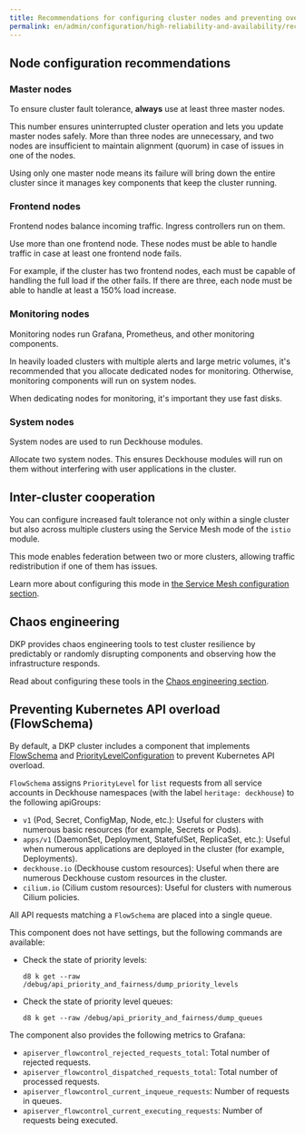 ```yaml
---
title: Recommendations for configuring cluster nodes and preventing overload
permalink: en/admin/configuration/high-reliability-and-availability/recommendations.html
---
```


## Node configuration recommendations

### Master nodes

To ensure cluster fault tolerance, **always** use at least three master nodes.

This number ensures uninterrupted cluster operation and lets you update master nodes safely.
More than three nodes are unnecessary,
and two nodes are insufficient to maintain alignment (quorum) in case of issues in one of the nodes.

Using only one master node means its failure will bring down the entire cluster
since it manages key components that keep the cluster running.

### Frontend nodes

Frontend nodes balance incoming traffic.
Ingress controllers run on them.

Use more than one frontend node.
These nodes must be able to handle traffic in case at least one frontend node fails.

For example, if the cluster has two frontend nodes, each must be capable of handling the full load if the other fails.
If there are three, each node must be able to handle at least a 150% load increase.

### Monitoring nodes

Monitoring nodes run Grafana, Prometheus, and other monitoring components.

In heavily loaded clusters with multiple alerts and large metric volumes,
it's recommended that you allocate dedicated nodes for monitoring.
Otherwise, monitoring components will run on system nodes.

When dedicating nodes for monitoring, it's important they use fast disks.

### System nodes

System nodes are used to run Deckhouse modules.

Allocate two system nodes.
This ensures Deckhouse modules will run on them without interfering with user applications in the cluster.

## Inter-cluster cooperation

You can configure increased fault tolerance not only within a single cluster
but also across multiple clusters using the Service Mesh mode of the `istio` module.

This mode enables federation between two or more clusters,
allowing traffic redistribution if one of them has issues.

Learn more about configuring this mode in [the Service Mesh configuration section](../network/cluster-federation.html).

## Chaos engineering

DKP provides chaos engineering tools to test cluster resilience
by predictably or randomly disrupting components and observing how the infrastructure responds.

Read about configuring these tools in the [Chaos engineering section](./chaos-engineering.html).

## Preventing Kubernetes API overload (FlowSchema)

By default, a DKP cluster includes a component that implements [FlowSchema](https://kubernetes.io/docs/concepts/cluster-administration/flow-control/#flowschema) and [PriorityLevelConfiguration](https://kubernetes.io/docs/concepts/cluster-administration/flow-control/#prioritylevelconfiguration) to prevent Kubernetes API overload.

`FlowSchema` assigns `PriorityLevel` for `list` requests from all service accounts in Deckhouse namespaces
(with the label `heritage: deckhouse`) to the following apiGroups:

- `v1` (Pod, Secret, ConfigMap, Node, etc.):
  Useful for clusters with numerous basic resources (for example, Secrets or Pods).
- `apps/v1` (DaemonSet, Deployment, StatefulSet, ReplicaSet, etc.):
  Useful when numerous applications are deployed in the cluster (for example, Deployments).
- `deckhouse.io` (Deckhouse custom resources): Useful when there are numerous Deckhouse custom resources in the cluster.
- `cilium.io` (Cilium custom resources): Useful for clusters with numerous Cilium policies.

All API requests matching a `FlowSchema` are placed into a single queue.

This component does not have settings, but the following commands are available:

- Check the state of priority levels:

  ```shell
  d8 k get --raw /debug/api_priority_and_fairness/dump_priority_levels
  ```

- Check the state of priority level queues:

  ```shell
  d8 k get --raw /debug/api_priority_and_fairness/dump_queues
  ```

The component also provides the following metrics to Grafana:

- `apiserver_flowcontrol_rejected_requests_total`: Total number of rejected requests.
- `apiserver_flowcontrol_dispatched_requests_total`: Total number of processed requests.
- `apiserver_flowcontrol_current_inqueue_requests`: Number of requests in queues.
- `apiserver_flowcontrol_current_executing_requests`: Number of requests being executed.
